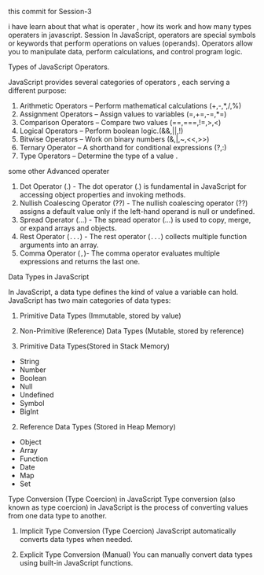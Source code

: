 this commit for Session-3 

 i have learn about that what is operater , how its work and how many types operaters in javascript. Session 
 In JavaScript, operators are special symbols or keywords that perform operations on values (operands). Operators allow you to manipulate data,
 perform calculations, and control program logic. 

 Types of JavaScript Operators.
    
 JavaScript provides several categories of operators , each serving a different purpose:
 
 1. Arithmetic Operators – Perform mathematical calculations (+,-,*,/,%)
 2. Assignment Operators – Assign values to variables (=,+=,-=,*=)
 3. Comparison Operators – Compare two values (==,===,!=,>,<)
 4. Logical Operators – Perform boolean logic.(&&,||,!)
 5. Bitwise Operators – Work on binary numbers (&,|,~,<<,>>)
 6. Ternary Operator – A shorthand for conditional expressions (?,:)
 7. Type Operators – Determine the type of a value .

 some other Advanced operater

 1. Dot Operator (.) - The dot operator (.) is fundamental in JavaScript for accessing object properties and invoking methods.
 2. Nullish Coalescing Operator (??) - The nullish coalescing operator (??) assigns a default value only if the left-hand operand is null or undefined.
 3. Spread Operator (...) - The spread operator (...) is used to copy, merge, or expand arrays and objects.
 4. Rest Operator (`...`) - The rest operator (`...`) collects multiple function arguments into an array.
 5. Comma Operator (`,`)- The comma operator evaluates multiple expressions and returns the last one.

 Data Types in JavaScript 

 In JavaScript, a data type defines the kind of value a variable can hold. JavaScript has two main categories of data types:

1. Primitive Data Types (Immutable, stored by value)
2. Non-Primitive (Reference) Data Types (Mutable, stored by reference)

1. Primitive Data Types(Stored in Stack Memory)

- String
- Number
- Boolean
- Null
- Undefined
- Symbol
- BigInt

2. Reference Data Types (Stored in Heap Memory)

- Object
- Array
- Function
- Date
- Map
- Set

Type Conversion (Type Coercion) in JavaScript
Type conversion (also known as type coercion) in JavaScript is the process of converting values from one data type to another.

1. Implicit Type Conversion (Type Coercion)
JavaScript automatically converts data types when needed.

2. Explicit Type Conversion (Manual)
You can manually convert data types using built-in JavaScript functions.